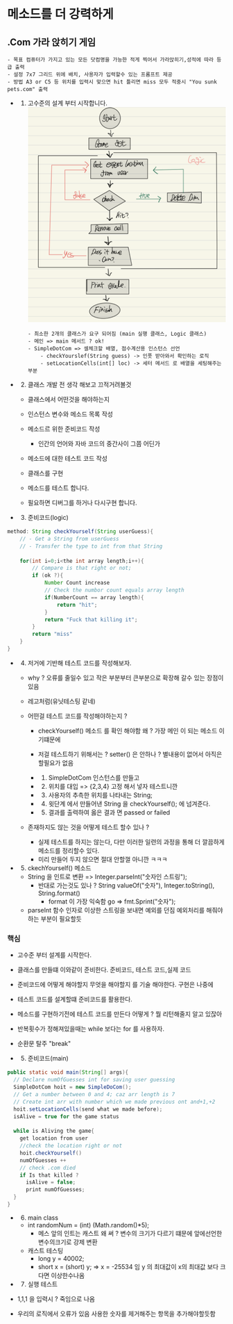 # 메소드를 더 강력하게

## .Com 가라 앉히기 게임

    - 목표 컴퓨터가 가지고 있는 모든 닷컴명을 가능한 적게 찍어서 가라앉히기,성적에 따라 등급 출력
    - 설정 7x7 그리드 위에 배치, 사용자가 입력할수 있는 프롬프트 제공
    - 방법 A3 or C5 등 위치를 입력시 맞으면 hit 틀리면 miss 모두 적중시 "You sunk pets.com" 출력

- 1.  고수준의 설계 부터 시작합니다.
      ![plot](./img/img_01.png)

          - 최소한 2개의 클래스가 요구 되어짐 (main 실행 클래스, Logic 클래스)
          - 메인 => main 메서드 ? ok!
          - SimpleDotCom => 셀체크할 배열, 점수계산용 인스턴스 선언
              - checkYourslef(String guess) -> 인풋 받아와서 확인하는 로직
              - setLocationCells(int[] loc) -> 세터 메서드 로 배열을 세팅해주는 부분

- 2. 클래스 개발 전 생각 해보고 끄적거려볼것

  - 클래스에서 어떤것을 해야하는지

  - 인스턴스 변수와 메소드 목록 작성

  - 메소드르 위한 준비코드 작성
    - 인간의 언어와 자바 코드의 중간사이 그쯤 어딘가
  - 메소드에 대한 테스트 코드 작성

  - 클래스를 구현

  - 메소드를 테스트 합니다.

  - 필요하면 디버그를 하거나 다시구현 합니다.

- 3. 준비코드(logic)

```java
method: String checkYourself(String userGuess){
    // - Get a String from userGuess
    // - Transfer the type to int from that String

    for(int i=0;i<the int array length;i++){
        // Compare is that right or not;
        if (ok ?){
            Number Count increase
            // Check the numbor count equals array length
            if(NumberCount == array length){
                return "hit";
            }
            return "Fuck that killing it";
        }
        return "miss"
    }
}
```

- 4. 저거에 기반해 테스트 코드를 작성해보자.

  - why ? 오류를 줄일수 있고 작은 부분부터 큰부분으로 확장해 갈수 있는 장점이 있음
  - 레고처럼(유닛테스팅 같네)

  - 어떤걸 테스트 코드를 작성해야하는지 ?

    - checkYourself() 메소드 를 확인 해야함 왜 ? 가장 메인 이 되는 메소드 이기떄문에
    - 저걸 테스트하기 위해서는 ? setter() 은 안하나 ? 별내용이 없어서 아직은 할필요가 없음

    - 1. SimpleDotCom 인스턴스를 만들고
    - 2. 위치를 대입 => {2,3,4} 고정 해서 넣자 테스트니깐
    - 3. 사용자의 추측한 위치를 나타내는 String;
    - 4. 윗단계 에서 만들어낸 String 을 checkYourself(); 에 넘겨준다.
    - 5. 결과를 출력하여 옳은 결과 면 passed or failed

  - 존재하지도 않는 것을 어떻게 테스트 할수 있나 ?
    - 실제 테스트를 하지는 않는다, 다만 이러한 일련의 과정을 통해 더 깔끔하게 메소드를 정리할수 있다.
    - 미리 만들어 두지 않으면 절대 안할껄 아니깐 ㅋㅋㅋ

- 5. ckechYourself() 메소드
  - String 을 인트로 변환 => Integer.parseInt("숫자인 스트링");
    - 반대로 가는것도 있나 ? String valueOf("숫자"), Integer.toString(), String.format()
      - format 이 가장 익숙함 go => fmt.Sprint("숫자");
  - parseInt 함수 인자로 이상한 스트링을 보내면 예외를 던짐 예외처리를 해줘야 하는 부분이 필요할듯

### 핵심

- 고수준 부터 설계를 시작한다.
- 클래스를 만들떄 이와같이 준비한다. 준비코드, 테스트 코드,실제 코드
- 준비코드에 어떻게 해야할지 무엇을 해야할지 를 기술 해야한다. 구현은 나중에
- 테스트 코드를 설계할떄 준비코드를 활용한다.
- 메소드를 구현하기전에 테스트 코드를 만든다 어떻게 ? 뭘 리턴해줄지 알고 있잖아
- 반복횟수가 정해져있을때는 while 보다는 for 를 사용하자.
- 순환문 탈주 "break"

- 5. 준비코드(main)

```java
public static void main(String[] args){
  // Declare numOfGuesses int for saving user guessing
  SimpleDotCom hoit = new SimpleDoCom();
  // Get a number between 0 and 4; caz arr length is 7
  // Create int arr with number which we made previous ont and+1,+2
  hoit.setLocationCells(send what we made before);
  isAlive = true for the game status

  while is Aliving the game{
    get location from user
    //check the location right or not
    hoit.checkYourself()
    numOfGuesses ++
    // check .com died
    if Is that killed ?
      isAlive = false;
      print numOfGuesses;
  }
}
```

- 6. main class

  - int randomNum = (int) (Math.random()\*5);
    - 메스 앞의 인트는 캐스트 왜 써 ? 변수의 크기가 다르기 떄문에 앞에선언한 변수의크기로 강제 변환
  - 캐스트 테스팅
    - long y = 40002;
    - short x = (short) y; => x = -25534 임 y 의 최대값이 x의 최대값 보다 크다면 이상한수나옴

- 7. 실행 테스트
- 1,1,1 을 입력시 ? 죽임으로 나옴
- 우리의 로직에서 오류가 있음 사용한 숫자를 제거해주는 항목을 추가해야할듯함
